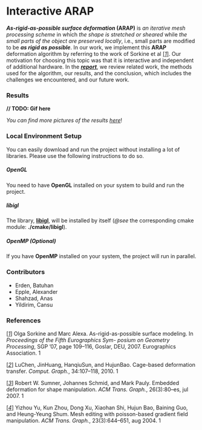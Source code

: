 # Interactive ARAP

***As-rigid-as-possible surface deformation* (ARAP)** is *an iterative mesh processing scheme* in which *the shape is stretched or sheared* while *the small parts of the object are preserved locally*, i.e., small parts are modified to be ***as rigid as possible***. In our work, we implement this **ARAP** deformation algorithm by referring to the work of Sorkine et al [[_1_]](https://igl.ethz.ch/projects/ARAP/arap_web.pdf). Our motivation for choosing this topic was that it is interactive and independent of additional hardware. In the [***report***](https://github.com/erdenbatuhan/interactive-arap/blob/master/doc/report.pdf), we review related work, the methods used for the algorithm, our results, and the conclusion, which includes the challenges we encountered, and our future work.

### Results

**// TODO: Gif here**

_You can find more pictures of the results [here](https://github.com/erdenbatuhan/interactive-arap/blob/master/doc/img)_!

### Local Environment Setup

You can easily download and run the project without installing a lot of libraries. Please use the following instructions to do so.

##### OpenGL

You need to have **OpenGL** installed on your system to build and run the project.

##### libigl

The library, **[libigl](https://libigl.github.io/tutorial/)**, will be installed by itself (*@see* the corresponding cmake module: **./cmake/libigl**).

##### OpenMP (Optional)

If you have **OpenMP** installed on your system, the project will run in parallel.

### Contributors

- Erden, Batuhan
- Epple, Alexander
- Shahzad, Anas
- Yildirim, Cansu

### References

[[_1_]](https://igl.ethz.ch/projects/ARAP/arap_web.pdf) Olga Sorkine and Marc Alexa. As-rigid-as-possible surface modeling. In *Proceedings of the Fifth Eurographics Sym- posium on Geometry Processing*, SGP ’07, page 109–116, Goslar, DEU, 2007. Eurographics Association. 1

[[_2_]](http://www.cad.zju.edu.cn/home/bao/pub/Cage-based_deformation_transfer.pdf) LuChen, JinHuang, HanqiuSun, and HujunBao. Cage-based deformation transfer. *Comput. Graph.*, 34:107–118, 2010. 1

[[_3_]](https://people.inf.ethz.ch/~sumnerb/research/embdef/Sumner2007EDF.pdf) Robert W. Sumner, Johannes Schmid, and Mark Pauly. Embedded deformation for shape manipulation. *ACM Trans.* *Graph.*, 26(3):80–es, jul 2007. 1

[[_4_]](https://www.cs.jhu.edu/~misha/Fall07/Papers/Yu04.pdf) Yizhou Yu, Kun Zhou, Dong Xu, Xiaohan Shi, Hujun Bao, Baining Guo, and Heung-Yeung Shum. Mesh editing with poisson-based gradient field manipulation.  *ACM Trans. Graph.*, 23(3):644–651, aug 2004. 1
